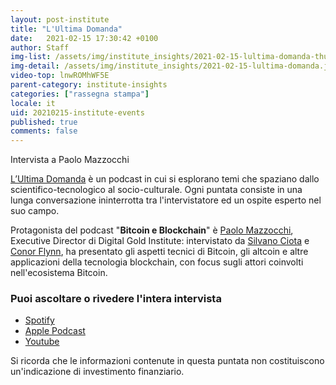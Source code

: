 ```yaml
---
layout: post-institute
title: "L'Ultima Domanda"
date:   2021-02-15 17:30:42 +0100
author: Staff
img-list: /assets/img/institute_insights/2021-02-15-lultima-domanda-thumb.png
img-detail: /assets/img/institute_insights/2021-02-15-lultima-domanda.jpg
video-top: lnwROMhWF5E
parent-category: institute-insights
categories: ["rassegna stampa"]
locale: it
uid: 20210215-institute-events
published: true
comments: false
---
```

Intervista a Paolo Mazzocchi

[L’Ultima Domanda](https://www.ultimadomanda.com/) è un podcast in cui si esplorano temi che spaziano dallo scientifico-tecnologico al socio-culturale. Ogni puntata consiste in una lunga conversazione ininterrotta tra l'intervistatore ed un ospite esperto nel suo campo.

Protagonista del podcast "**Bitcoin e Blockchain**" è [Paolo Mazzocchi](https://www.linkedin.com/in/paolomazzocchi/), Executive Director di Digital Gold Institute: intervistato da [Silvano Ciota](https://www.linkedin.com/in/silvanociota/) e [Conor Flynn](https://www.linkedin.com/in/conor-flynn-b19b06107/), ha presentato gli aspetti tecnici di Bitcoin, gli altcoin e altre applicazioni della tecnologia blockchain, con focus sugli attori coinvolti nell'ecosistema Bitcoin.

### Puoi ascoltare o rivedere l'intera intervista

- [Spotify](https://open.spotify.com/episode/4bvteBBjQgyoZe8kr1D6uU)
- [Apple Podcast](https://podcasts.apple.com/it/podcast/1-bitcoin-e-blockchain-con-paolo-mazzocchi/id1552628412?i=1000508092025&l=en)
- [Youtube](https://youtu.be/lnwROMhWF5E)

Si ricorda che le informazioni contenute in questa puntata non costituiscono un'indicazione di investimento finanziario.
